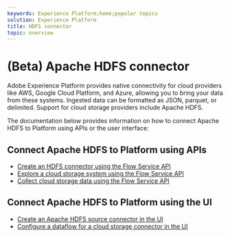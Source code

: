 ```yaml
---
keywords: Experience Platform;home;popular topics
solution: Experience Platform
title: HDFS connector
topic: overview
---
```


# (Beta) Apache HDFS connector

Adobe Experience Platform provides native connectivity for cloud providers like AWS, Google Cloud Platform, and Azure, allowing you to bring your data from these systems. Ingested data can be formatted as JSON, parquet, or delimited. Support for cloud storage providers include Apache HDFS.

The documentation below provides information on how to connect Apache HDFS to Platform using APIs or the user interface:

## Connect Apache HDFS to Platform using APIs

- [Create an HDFS connector using the Flow Service API](../../tutorials/api/create/cloud-storage/hdfs.md)
- [Explore a cloud storage system using the Flow Service API](../../tutorials/api/explore/cloud-storage.md)
- [Collect cloud storage data using the Flow Service API](../../tutorials/api/collect/cloud-storage.md)

## Connect Apache HDFS to Platform using the UI

- [Create an Apache HDFS source connector in the UI](../../tutorials/ui/create/cloud-storage/hdfs.md)
- [Configure a dataflow for a cloud storage connector in the UI](../../tutorials/ui/dataflow/batch/cloud-storage.md)